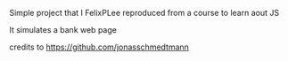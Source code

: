 Simple project that I FelixPLee reproduced from a course to learn aout JS

It simulates a bank web page

credits to https://github.com/jonasschmedtmann
